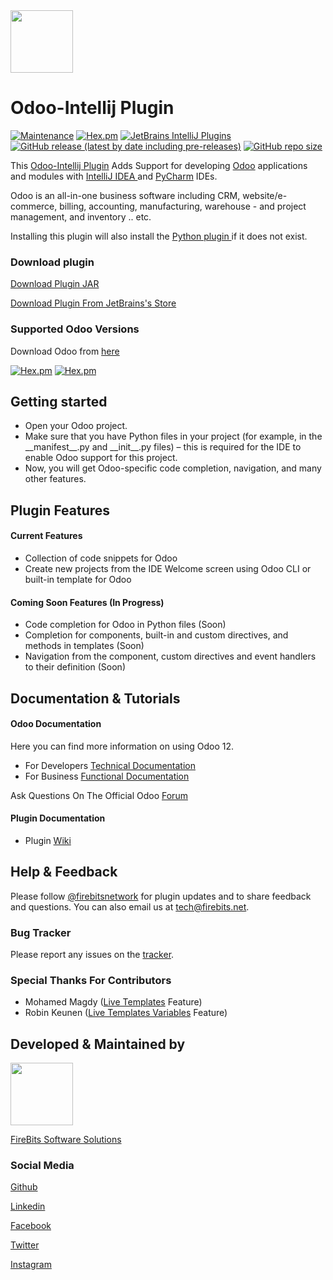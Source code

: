 <img src="https://i.ibb.co/C9SRJnH/odoo.png" width="100px"/>

<h1>Odoo-Intellij Plugin</h1>

[![Maintenance](https://img.shields.io/badge/Maintained%3F-yes-green.svg)](https://github.com/firebitsnetwork/odoo-intellij/graphs/commit-activity)
[![Hex.pm](https://img.shields.io/hexpm/l/plug)](https://github.com/firebitsnetwork/odoo-intellij/blob/master/LICENSE)
[![JetBrains IntelliJ Plugins](https://img.shields.io/jetbrains/plugin/v/12952-odoo)](https://plugins.jetbrains.com/plugin/12952-odoo/)
[![GitHub release (latest by date including pre-releases)](https://img.shields.io/github/v/release/firebitsnetwork/odoo-intellij?include_prereleases)](https://github.com/firebitsnetwork/odoo-intellij/releases/tag/master)
[![GitHub repo size](https://img.shields.io/github/repo-size/firebitsnetwork/odoo-intellij)](https://github.com/firebitsnetwork/odoo-intellij)

<p>
This <a href="https://plugins.jetbrains.com/plugin/12952-odoo/">Odoo-Intellij Plugin</a> Adds Support for developing 
<a href="https://www.odoo.com">Odoo</a> applications and modules with <a href="https://www.jetbrains.com/idea/">IntelliJ IDEA </a>
and <a href="https://www.jetbrains.com/pycharm/">PyCharm</a> IDEs.
</p>

<p></p>
<p></p>

<p>
Odoo is an all-in-one business software including CRM, website/e-commerce, billing, accounting, manufacturing,
warehouse - and project management, and inventory .. etc.
</p>

<p></p>

<p>
Installing this plugin will also install the <a href="https://plugins.jetbrains.com/plugin/631-python"> Python plugin </a> if it does not exist.
</p>

<p></p>
<h3>Download plugin</h3>

<p><a href="https://github.com/firebitsnetwork/odoo-intellij/releases/download/master/FireOdoo.jar">Download Plugin JAR</a></p>
<p><a href="https://plugins.jetbrains.com/plugin/12952-odoo/">Download Plugin From JetBrains's Store</a></p>

<p></p>


<h3>Supported Odoo Versions</h3>
<p>Download Odoo from <a href="https://www.odoo.com/page/download">here</a></p>

[![Hex.pm](https://img.shields.io/badge/Odoo-v12-blue)](https://www.odoo.com/documentation/12.0/)
[![Hex.pm](https://img.shields.io/badge/Odoo-v11-blue)](https://www.odoo.com/documentation/11.0/)

<h2>Getting started</h2>
<ul>
<li>Open your Odoo project.</li>
<li>Make sure that you have Python files in your project (for example, in the __manifest__.py and __init__.py files) – this is required for the IDE to enable Odoo support for this project.</li>
<li>Now, you will get Odoo-specific code completion, navigation, and many other features.</li>
</ul>
<h2>Plugin Features</h2>
<h4>Current Features</h4>
<ul>
<li>Collection of code snippets for Odoo</li>
<li>Create new projects from the IDE Welcome screen using Odoo CLI or built-in template for Odoo</li>
</ul>
<h4>Coming Soon Features (In Progress)</h4>
<ul>
<li>Code completion for Odoo in Python files (Soon)</li>
<li>Completion for components, built-in and custom directives, and methods in templates (Soon)</li>
<li>Navigation from the component, custom directives and event handlers to their definition (Soon)</li>
</ul>

<h2>Documentation & Tutorials</h2>

<h4>Odoo Documentation</h4>
<p>Here you can find more information on using Odoo 12.</p>

<ul>
<li>For Developers <a href="https://www.odoo.com/documentation/12.0/">Technical Documentation</a></li>
<li>For Business <a href="https://www.odoo.com/documentation/user/12.0/">Functional Documentation</a></li>
</ul>

<p></p>
<p>Ask Questions On The Official Odoo <a href="https://www.odoo.com/forum/help-1">Forum</a></p>
<p></p>

<h4>Plugin Documentation</h4>
<ul>
<li>Plugin <a href="https://github.com/firebitsnetwork/odoo-intellij/wiki">Wiki</a></li>
</ul>

<p></p>

<h2>Help & Feedback</h2>
<p>
 Please follow <a href="https://www.twitter.com/firebitsnetwork">@firebitsnetwork</a> for plugin updates and to share
 feedback and questions. You can also email us at <a href="mailto:tech@firebits.net">tech@firebits.net</a>.
</p>

<p></p>

<h3>Bug Tracker</h3>
<p>Please report any issues on the <a href="https://github.com/firebitsnetwork/odoo-intellij/issues">tracker</a>.</p>

<p></p>

<h3>Special Thanks For Contributors</h3>
<ul>
<li>Mohamed Magdy (<a href="https://github.com/mohamedmagdy/odoo-pycharm-templates">Live Templates</a> Feature)</li>
<li>Robin Keunen (<a href="https://github.com/robinkeunen/odoo-pycharm-templates/tree/template-variables">Live Templates Variables</a> Feature)</li>
</ul>

<p></p>

<h2>Developed & Maintained by</h2>
<img src="https://i.ibb.co/j4vs0x8/Logo300.png" width="100px"/>
<p><a href="https://firebits.net">FireBits Software Solutions</a></p>

<h3>Social Media</h3>
<p><a href="https://github.com/firebitsnetwork">Github</a></p>
<p><a href="https://linkedin.com/company/firebitsnetwork">Linkedin</a></p>
<p><a href="https://fb.com/firebits">Facebook</a></p>
<p><a href="https://twitter.com/firebitsnetwork">Twitter</a></p>
<p><a href="https://instagram.com/firebitsnetwork">Instagram</a></p>